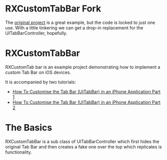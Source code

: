 RXCustomTabBar Fork
===============
The [original project](https://github.com/rumex/RXCustomTabBar "original project") is a great example, but the code is locked to just one use. With a little tinkering we can get a drop-in replacement for the UITabBarController, hopefully.

RXCustomTabBar
===============
RXCustomTab bar is an example project demonstrating how to implement a custom Tab Bar on iOS devices.  

It is accompanied by two tutorials:

*  [How To Customise the Tab Bar (UITabBar) in an iPhone Application Part 1](http://www.rumexit.co.uk/2010/07/how-to-customise-the-tab-bar-uitabbar-in-an-iphone-application-part-1-of-2/ "How To Customise the Tab Bar (UITabBar) in an iPhone Application Part 1")
*  [How To Customise the Tab Bar (UITabBar) in an iPhone Application Part 2](http://www.rumexit.co.uk/2010/11/how-to-customise-the-tab-bar-uitabbar-in-an-iphone-application-part-2-of-2/ "How To Customise the Tab Bar (UITabBar) in an iPhone Application Part 2")

The Basics
==========
RXCustomTabBar is a sub class of UITabBarController which first hides the original Tab Bar and then creates a fake one over the top which replicates is functionality.